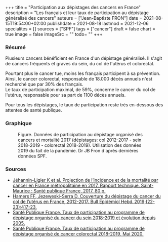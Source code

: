 +++
title = "Participation aux dépistages des cancers en France"
description = "Les français et leur taux de participation au dépistage généralisé des cancers"
auteurs = ["Jean-Baptiste FRON"]
date = 2021-08-15T19:54:00+02:00
publishdate = 2021-08-18
lastmod = 2021-12-06
specialites = []
sources = ["SPF"]
tags = ["cancer"]
draft = false
chart = true
image = false
imageSrc = ""
todo= ""
+++

### Résumé

Plusieurs cancers bénéficient en France d'un dépistage généralisé. Il s'agit de cancers fréquents et graves du sein, du col de l'utérus et colorectal.

Pourtant plus le cancer tue, moins les français participent à sa prévention.  
Ainsi, le cancer colorectal, responsable de 18.000 décès annuels n'est recherché que par 30% des français.  
Le taux de participation maximal, de 59%, concerne le cancer du col de l'utérus, responsable pour sa part de 1100 décès annuels.

Pour tous les dépistages, le taux de participation reste très en-dessous des attentes de santé publique.

### Graphique

<figure>
  <div id="chart" class="border alert mb-4"></div>
  <figcaption>Figure. Données de participation au dépistage organisé des cancers et mortalité 2017 (dépistages: col 2012-2017 - sein 2018-2019 - colorectal 2018-2019). Utilisation des données 2019 du fait de la pandémie. Dr JB Fron d'après dernières données SPF.</figcaption>
</figure>

### Sources

- [Jéhannin-Ligier K et al. Projection de l’incidence et de la mortalité par cancer en France métropolitaine en 2017. Rapport technique. Saint-Maurice : Santé publique France, 2017. 80 p.](https://www.santepubliquefrance.fr/docs/projection-de-l-incidence-et-de-la-mortalite-par-cancer-en-france-metropolitaine-en-2017)
- [Hamers FF, Jezeweski-Serra D. Couverture du dépistage du cancer du col de l’utérus en France, 2012-2017. Bull Epidémiol Hebd. 2019;(22-23):417-23.](http://beh.santepubliquefrance.fr/beh/2019/22-23/2019_22-23_2.html)
- [Santé Publique France. Taux de participation au programme de dépistage organisé du cancer du sein 2018-2019 et évolution depuis 2005.](https://www.santepubliquefrance.fr/maladies-et-traumatismes/cancers/cancer-du-sein/articles/taux-de-participation-au-programme-de-depistage-organise-du-cancer-du-sein-2018-2019-et-evolution-depuis-2005)
- [Santé Publique France. Taux de participation au programme de dépistage organisé de cancer colorectal 2018-2019. Mai 2020.](https://www.santepubliquefrance.fr/maladies-et-traumatismes/cancers/cancer-du-colon-rectum/articles/taux-de-participation-au-programme-de-depistage-organise-du-cancer-colorectal-2018-2019)

<script>
const chartOptions = {
  series: [{
    name: 'Participation',
    type: 'column',
    data: [58.7, 49.3, 30.5]
  }, {
    name: 'Mortalité',
    type: 'column',
    data: [1084, 11883, 17684]
  }],
  dataLabels: {
    formatter: function (val, opts) {
      return val + "%"
      }
  },
  chart: {},
  title: { text: 'Taux de participation au dépistage des cancers en 2022' },
  xaxis: {
    categories: ['Col de l\'utérus', 'Sein', 'Côlon-rectum'],
  },
  yaxis: [
    {
      title: {
        text: "Participation (%)",
        style: { color: '#4150f5' }
      },
      labels: {
        style: { colors: '#757575' }
      }
    },
    {
      seriesName: 'Mortalité',
        opposite: true,
        decimalsInFloat: false,
        title: {
          text: "Mortalité annuelle",
          style: {color: '#ffa600'}
        },
        labels: {
        style: { colors: '#757575' }
      }
    }
  ],
  tooltip: {
    x: { show: true },
    y: [{
      formatter: function(value) {
        return value + '%'
      }
    },
    {
      formatter: function(value) {
        return value + ' décès/an'
      }
    }]
  }
}
</script>
